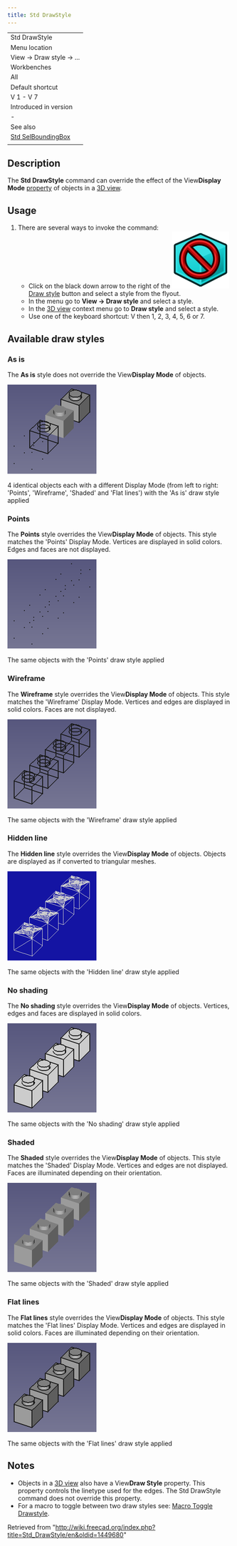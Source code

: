 ```yaml
---
title: Std DrawStyle
---
```


|                                                                |
| -------------------------------------------------------------- |
| Std DrawStyle                                                  |
| Menu location                                                  |
| View → Draw style → ...                                        |
| Workbenches                                                    |
| All                                                            |
| Default shortcut                                               |
| V 1 - V 7                                                      |
| Introduced in version                                          |
| -                                                              |
| See also                                                       |
| [Std SelBoundingBox](/Std_SelBoundingBox "Std SelBoundingBox") |
|                                                                |

## Description

The **Std DrawStyle** command can override the effect of the View**Display Mode** [property](/Property_editor "Property editor") of objects in a [3D view](/3D_view "3D view").

## Usage

1. There are several ways to invoke the command:
   - Click on the black down arrow to the right of the ![](/src/assets/images/Std_DrawStyleAsIs.svg) [Draw style](/Std_DrawStyle "Std DrawStyle") button and select a style from the flyout.
   - In the menu go to **View → Draw style** and select a style.
   - In the [3D view](/3D_view "3D view") context menu go to **Draw style** and select a style.
   - Use one of the keyboard shortcut: V then 1, 2, 3, 4, 5, 6 or 7.

## Available draw styles

### As is

The **As is** style does not override the View**Display Mode** of objects.

![](/src/assets/images/Std_DrawStyleAsIs_example.png)

4 identical objects each with a different Display Mode (from left to right: 'Points', 'Wireframe', 'Shaded' and 'Flat lines') with the 'As is' draw style applied

### Points

The **Points** style overrides the View**Display Mode** of objects. This style matches the 'Points' Display Mode. Vertices are displayed in solid colors. Edges and faces are not displayed.

![](/src/assets/images/Std_DrawStylePoints_example.png)

The same objects with the 'Points' draw style applied

### Wireframe

The **Wireframe** style overrides the View**Display Mode** of objects. This style matches the 'Wireframe' Display Mode. Vertices and edges are displayed in solid colors. Faces are not displayed.

![](/src/assets/images/Std_DrawStyleWireframe_example.png)

The same objects with the 'Wireframe' draw style applied

### Hidden line

The **Hidden line** style overrides the View**Display Mode** of objects. Objects are displayed as if converted to triangular meshes.

![](/src/assets/images/Std_DrawStyleHiddenLine_example.png)

The same objects with the 'Hidden line' draw style applied

### No shading

The **No shading** style overrides the View**Display Mode** of objects. Vertices, edges and faces are displayed in solid colors.

![](/src/assets/images/Std_DrawStyleNoShading_example.png)

The same objects with the 'No shading' draw style applied

### Shaded

The **Shaded** style overrides the View**Display Mode** of objects. This style matches the 'Shaded' Display Mode. Vertices and edges are not displayed. Faces are illuminated depending on their orientation.

![](/src/assets/images/Std_DrawStyleShaded_example.png)

The same objects with the 'Shaded' draw style applied

### Flat lines

The **Flat lines** style overrides the View**Display Mode** of objects. This style matches the 'Flat lines' Display Mode. Vertices and edges are displayed in solid colors. Faces are illuminated depending on their orientation.

![](/src/assets/images/Std_DrawStyleFlatLines_example.png)

The same objects with the 'Flat lines' draw style applied

## Notes

- Objects in a [3D view](/3D_view "3D view") also have a View**Draw Style** property. This property controls the linetype used for the edges. The Std DrawStyle command does not override this property.
- For a macro to toggle between two draw styles see: [Macro Toggle Drawstyle](/Macro_Toggle_Drawstyle "Macro Toggle Drawstyle").

Retrieved from "<http://wiki.freecad.org/index.php?title=Std_DrawStyle/en&oldid=1449680>"
